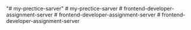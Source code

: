 "# my-prectice-sarver" 
#   m y - p r e c t i c e - s a r v e r  
 #   f r o n t e n d - d e v e l o p e r - a s s i g n m e n t - s e r v e r  
 #   f r o n t e n d - d e v e l o p e r - a s s i g n m e n t - s e r v e r  
 #   f r o n t e n d - d e v e l o p e r - a s s i g n m e n t - s e r v e r  
 